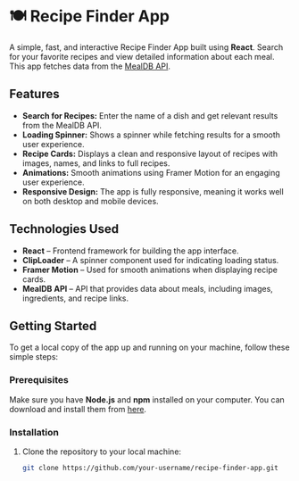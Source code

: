# 🍽️ Recipe Finder App

A simple, fast, and interactive Recipe Finder App built using **React**. Search for your favorite recipes and view detailed information about each meal. This app fetches data from the [MealDB API](https://www.themealdb.com/).

## Features

- **Search for Recipes:** Enter the name of a dish and get relevant results from the MealDB API.
- **Loading Spinner:** Shows a spinner while fetching results for a smooth user experience.
- **Recipe Cards:** Displays a clean and responsive layout of recipes with images, names, and links to full recipes.
- **Animations:** Smooth animations using Framer Motion for an engaging user experience.
- **Responsive Design:** The app is fully responsive, meaning it works well on both desktop and mobile devices.

## Technologies Used

- **React** – Frontend framework for building the app interface.
- **ClipLoader** – A spinner component used for indicating loading status.
- **Framer Motion** – Used for smooth animations when displaying recipe cards.
- **MealDB API** – API that provides data about meals, including images, ingredients, and recipe links.

## Getting Started

To get a local copy of the app up and running on your machine, follow these simple steps:

### Prerequisites

Make sure you have **Node.js** and **npm** installed on your computer. You can download and install them from [here](https://nodejs.org/).

### Installation

1. Clone the repository to your local machine:
   ```bash
   git clone https://github.com/your-username/recipe-finder-app.git
